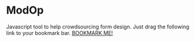 # ModOp
Javascript tool to help crowdsourcing form design. Just drag the following link to your bookmark bar.
<a href="javascript:(function(){var jsCode=document.createElement('script');jsCode.setAttribute('src', 'https://dl.dropboxusercontent.com/u/13815598/ModOp.js');document.body.appendChild(jsCode);}());">BOOKMARK ME!</a>
